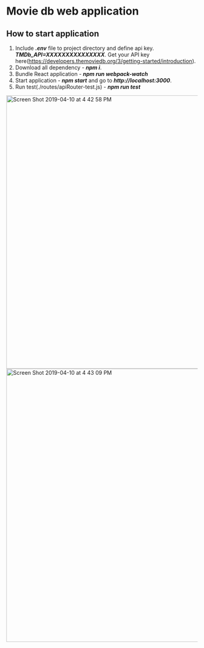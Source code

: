 # Movie db web application

## How to start application
1. Include ***.env*** file to project directory and define api key. ***TMDb_API=XXXXXXXXXXXXXXX***. Get your API key here(https://developers.themoviedb.org/3/getting-started/introduction).
2. Download all dependency - ***npm i***.
3. Bundle React application - ***npm run webpack-watch***
4. Start application - ***npm start*** and go to ***http://localhost:3000***.
5. Run test(./routes/apiRouter-test.js) - ***npm run test***

<img width="720" alt="Screen Shot 2019-04-10 at 4 42 58 PM" src="https://user-images.githubusercontent.com/10293475/55921313-1d465b80-5bb1-11e9-866a-c856e3cee0f9.png">

<img width="720" alt="Screen Shot 2019-04-10 at 4 43 09 PM" src="https://user-images.githubusercontent.com/10293475/55921306-14ee2080-5bb1-11e9-853b-409e7a424829.png">
